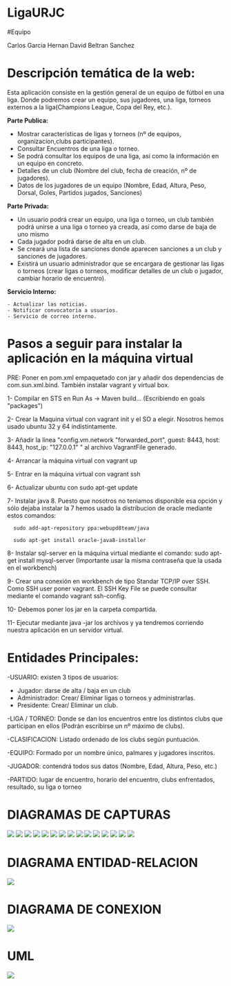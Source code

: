 


# LigaURJC

#Equipo

Carlos Garcia Hernan
David Beltran Sanchez
# Descripción temática de la web:
Esta aplicación consiste en la gestión general de un equipo de fútbol en una liga. Donde podremos crear un equipo, sus jugadores, una liga, torneos externos a la liga(Champions League, Copa del Rey, etc.).

 **Parte Publica:** 
  -	Mostrar características de ligas y torneos (nº de equipos, organizacion,clubs participantes).
  -	Consultar Encuentros de una liga o torneo.
  -	Se podrá consultar los equipos de una liga, así como la información en un equipo en concreto.
  -	Detalles de un club (Nombre del club, fecha de creación, nº de jugadores).
  -	Datos de los jugadores de un equipo (Nombre, Edad, Altura, Peso, Dorsal, Goles, Partidos jugados, Sanciones)

**Parte Privada:**
  -	Un usuario podrá crear un equipo, una liga o torneo, un club también podrá unirse a una liga o torneo ya creada, así como darse de baja de uno mismo 
  -	Cada jugador podrá darse de alta en un club.
  -	Se creará una lista de sanciones donde aparecen sanciones a un club y sanciones de jugadores.
  -	Existirá un usuario administrador que se encargara de gestionar las ligas o torneos (crear ligas o torneos, modificar detalles de un club o jugador, cambiar horario de encuentro).
  
  **Servicio Interno:**
 
    
    - Actualizar las noticias.
    - Notificar convocatoria a usuarios.
    - Servicio de correo interno.


# Pasos a seguir para instalar la aplicación en la máquina virtual

PRE: Poner en pom.xml empaquetado con jar y añadir dos dependencias de com.sun.xml.bind. También instalar vagrant y virtual box.

1- Compilar en STS en  Run As -> Maven build... (Escribiendo en goals "packages")

2- Crear la Maquina virtual con vagrant init y el SO a elegir. Nosotros hemos usado ubuntu 32 y 64 indistintamente.

3- Añadir la línea "config.vm.network "forwarded_port", guest: 8443, host: 8443, host_ip: "127.0.0.1" " al archivo VagrantFile generado.

4- Arrancar la máquina virtual con vagrant up

5- Entrar en la máquina virtual con vagrant ssh

6- Actualizar ubuntu con sudo apt-get update

7- Instalar java 8. Puesto que nosotros no teniamos disponible esa opción y sólo dejaba instalar la 7 hemos usado la distribucion de oracle mediante estos comandos: 

      sudo add-apt-repository ppa:webupd8team/java    
      
      sudo apt-get install oracle-java8-installer
      
8- Instalar sql-server en la máquina virtual mediante el comando: sudo apt-get install mysql-server (Importante usar la misma contraseña que la usada en el workbench)

9- Crear una conexión en workbench de tipo Standar TCP/IP over SSH. Como SSH user poner vagrant. El SSH Key File se puede consultar mediante el comando vagrant ssh-config. 

10- Debemos poner los jar en la carpeta compartida.

11- Ejecutar mediante java -jar los archivos y ya tendremos corriendo nuestra aplicación en un servidor virtual.


# Entidades Principales:

  -USUARIO: existen 3 tipos de usuarios:
   -	Jugador: darse de alta / baja en un club
   -	Administrador: Crear/ Eliminar ligas o torneos y administrarlas. 
   -	Presidente: Crear/ Eliminar un club.
   
  -LIGA / TORNEO: Donde se dan los encuentros entre los distintos clubs que participan en ellos (Podrán escribirse un nº máximo de clubs).
  
  -CLASIFICACION: Listado ordenado de los clubs según puntuación.
  
  -EQUIPO: Formado por un nombre único, palmares y jugadores inscritos.
  
  -JUGADOR: contendrá todos sus datos (Nombre, Edad, Altura, Peso, etc.)
  
  -PARTIDO: lugar de encuentro, horario del encuentro, clubs enfrentados, resultado, su liga o torneo
  
  
  
# DIAGRAMAS DE CAPTURAS

<img src="PracticaFase1.2/imagenesREADME/1-INICIO.jpg?raw=true"></img>
<img src="PracticaFase1.2/imagenesREADME/2-LIGAS.jpg?raw=true"></img>
<img src="PracticaFase1.2/imagenesREADME/3-LISTAR LIGAS.jpg?raw=true"></img>
<img src="PracticaFase1.2/imagenesREADME/4-LISTAR TORNEOS.jpg?raw=true"></img>
<img src="PracticaFase1.2/imagenesREADME/5-CREAR LIGAS Y TORNEOS.jpg?raw=true"></img>
<img src="PracticaFase1.2/imagenesREADME/6-CLUBS.jpg?raw=true"></img>
<img src="PracticaFase1.2/imagenesREADME/7-LISTAR CLUBS.jpg?raw=true"></img>
<img src="PracticaFase1.2/imagenesREADME/8-CONTACTAR CON CLUB.jpg?raw=true"></img>
<img src="PracticaFase1.2/imagenesREADME/9-CREAR CLUBS.jpg?raw=true"></img>
<img src="PracticaFase1.2/imagenesREADME/10-JUGADORES.jpg?raw=true"></img>
<img src="PracticaFase1.2/imagenesREADME/11-LISTAR JUGADOR.jpg?raw=true"></img>
<img src="PracticaFase1.2/imagenesREADME/12-CONTACTAR JUGADOR.jpg?raw=true"></img>
<img src="PracticaFase1.2/imagenesREADME/13-CREAR JUGADOR.jpg?raw=true"></img>
<img src="PracticaFase1.2/imagenesREADME/14-NOTICIAS.jpg?raw=true"></img>
<img src="PracticaFase1.2/imagenesREADME/15-CREAR NOTICIA.jpg?raw=true"></img>

# DIAGRAMA ENTIDAD-RELACION

<img src="PracticaFase1.2/imagenesREADME/Diagrama Entidad -Relacion.jpg?raw=true"></img>

# DIAGRAMA DE CONEXION

<img src="PracticaFase1.2/imagenesREADME/diagramaCOnexiones.png?raw=true"></img>

# UML

<img src="imagenesREADME/UML.jpg?raw=true"></img>
